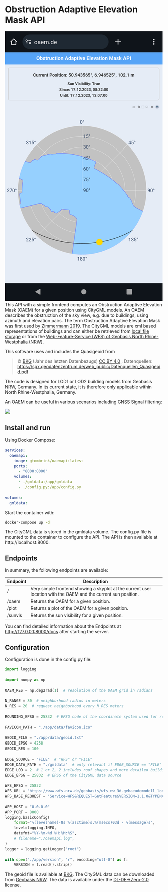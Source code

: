 # Obstruction Adaptive Elevation Mask API
![](images/oaemapi.jpg)
This API with a simple frontend computes an Obstruction Adaptive Elevation Mask (OAEM) for a given position using CityGML models. An OAEM describes the obstruction of the sky view, e.g. due to buildings, using azimuth and elevation pairs. The term Obstruction Adaptive Elevation Mask was first used by [Zimmermann 2019](https://www.researchgate.net/publication/329833465_GPS-Multipath_Analysis_using_Fresnel-Zones). The CityGML models are xml based representations of buildings and can either be retrieved from [local file storage](https://www.opengeodata.nrw.de/produkte/geobasis/3dg/lod2_gml/lod2_gml/) or from the [Web-Feature-Service (WFS) of Geobasis North Rhine-Westphalia (NRW)](https://www.wfs.nrw.de/geobasis/wfs_nw_3d-gebaeudemodell_lod1).

This software uses and includes the Quasigeoid from

> © [BKG](https://www.bkg.bund.de/) (Jahr des letzten Datenbezugs) [CC BY 4.0](https://creativecommons.org/licenses/by/4.0/) , Datenquellen: https://sgx.geodatenzentrum.de/web_public/Datenquellen_Quasigeoid.pdf

The code is designed for LOD1 or LOD2 building models from Geobasis NRW, Germany. In its current state, it is therefore only applicable within North Rhine-Westphalia, Germany.

An OAEM can be useful in various scenarios including GNSS Signal filtering:

![](images/oaem.gif)



## Install and run

Using Docker Compose:

```yaml
services:
  oaemapi:
    image: gtombrink/oaemapi:latest
    ports:
      - "8000:8000"
    volumes:
      - ./gmldata:/app/gmldata
      - ./config.py:/app/config.py

volumes:
  gmldata:
```

Start the container with:

```bash
docker-compose up -d
```

The CityGML data is stored in the gmldata volume. The config.py file is mounted to the container to configure the API. The API is then available at http://localhost:8000.



## Endpoints

In summary, the following endpoints are available:

| Endpoint | Description |
| --- | --- |
| / | Very simple frontend showing a skyplot at the current user location with the OAEM and the current sun position. |
| /oaem | Returns the OAEM for a given position. |
| /plot | Returns a plot of the OAEM for a given position. |
| /sunvis | Returns the sun visibility for a given position. |

You can find detailed information about the Endpoints at http://127.0.0.1:8000/docs after starting the server.

## Configuration

Configuration is done in the config.py file:

```python
import logging

import numpy as np

OAEM_RES = np.deg2rad(1)  # resolution of the OAEM grid in radians

N_RANGE = 80  # neighborhood radius in meters
N_RES = 20  # request neighborhood every N_RES meters

ROUNDING_EPSG = 25832  # EPSG code of the coordinate system used for rounding (relevant for N_RES)

FAVICON_PATH = "./app/data/favicon.ico"

GEOID_FILE = "./app/data/geoid.txt"
GEOID_EPSG = 4258
GEOID_RES = 100

EDGE_SOURCE = "FILE"  # "WFS" or "FILE"
EDGE_DATA_PATH = "./gmldata"  # only relevant if EDGE_SOURCE == "FILE"
EDGE_LOD = 2  # 1 or 2, 2 includes roof shapes and more detailed buildings but is slower
EDGE_EPSG = 25832  # EPSG of the CityGML data source

WFS_EPSG = 25832
WFS_URL = "https://www.wfs.nrw.de/geobasis/wfs_nw_3d-gebaeudemodell_lod1"
WFS_BASE_REQUEST = "Service=WFS&REQUEST=GetFeature&VERSION=1.1.0&TYPENAME=bldg:Building"

APP_HOST = "0.0.0.0"
APP_PORT = 8000
logging.basicConfig(
    format="%(levelname)-8s %(asctime)s.%(msecs)03d - %(message)s",
    level=logging.INFO,
    datefmt="%Y-%m-%d %H:%M:%S",
    # filename="./oaemapi.log",
)
logger = logging.getLogger("root")

with open("./app/version", "r", encoding="utf-8") as f:
    VERSION = f.read().strip()
```

The geoid file is available at [BKG](https://gdz.bkg.bund.de/index.php/default/quasigeoid-der-bundesrepublik-deutschland-quasigeoid.html). The CityGML data can be downloaded from [Geobasis NRW](https://www.opengeodata.nrw.de/produkte/geobasis/3dg/lod2_gml/lod2_gml/). The data is available under the [DL-DE->Zero-2.0](https://www.govdata.de/dl-de/zero-2-0) license.